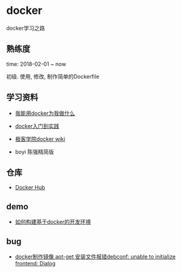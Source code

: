 # docker
docker学习之路   

## 熟练度

time: 2018-02-01 ~ now

初级. 使用, 修改, 制作简单的Dockerfile

## 学习资料

* [我能用docker为我做什么](https://github.com/UC10D/docker/wiki/docker_lv)

* [docker入门到实践](https://yeasy.gitbooks.io/docker_practice/content/introduction/)

* [极客学院docker wiki](http://wiki.jikexueyuan.com/list/docker/)

* boyi 陈强精简版

## 仓库

* [Docker Hub](https://hub.docker.com/)

## demo

* [如何构建基于docker的开发环境](https://www.jianshu.com/p/29c422ae7c58)

## bug

* [docker制作镜像 apt-get 安装文件报错debconf: unable to initialize frontend: Dialog](http://blog.csdn.net/a19891024/article/details/78250967)

